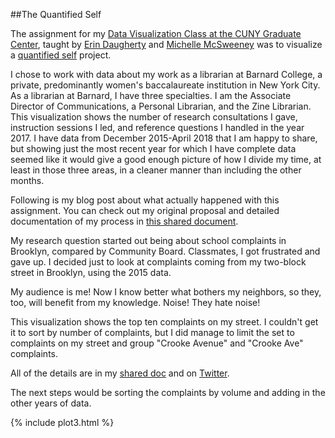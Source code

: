 <html>

  <body>
  
##The Quantified Self

The assignment for my 
[Data Visualization Class at the CUNY Graduate Center](https://github.com/dataviz-gc/intro-dataviz-summer18), taught by 
[Erin Daugherty](https://datadozen.com/about/) and 
[Michelle McSweeney](http://www.michelleamcsweeney.com/) was to visualize a 
[quantified self](http://quantifiedself.com/) project. 

I chose to work with data about my work as a librarian at Barnard College, a private, predominantly women's baccalaureate institution in New York City. As a librarian at Barnard, I have three specialties. I am the Associate Director of Communications, a Personal Librarian, and the Zine Librarian. This visualization shows the number of research consultations I gave, instruction sessions I led, and reference questions I handled in the year 2017. I have data from December 2015-April 2018 that I am happy to share, but showing just the most recent year for which I have complete data seemed like it would give a good enough picture of how I divide my time, at least in those three areas, in a cleaner manner than including the other months. 


Following is my blog post about what actually happened with this assignment. You can check out my original proposal and detailed documentation of my process in 
[this shared document](https://docs.google.com/document/d/e/2PACX-1vQBpKUrJ_JT9wRzthy6ZwirWoOHlRYixf4DQS6P8GN4XElzwkeEkyrLbmbhN23YFJJ6teG_6mOo2RKi/pub).

My research question started out being about school complaints in Brooklyn, compared by Community Board. Classmates, I got frustrated and gave up. I decided just to look at complaints coming from my two-block street in Brooklyn, using the 2015 data. 

My audience is me! Now I know better what bothers my neighbors, so they, too, will benefit from my knowledge. Noise! They hate noise!  

This visualization shows the top ten complaints on my street. I couldn't get it to sort by number of complaints, but I did manage to limit the set to complaints on my street and group "Crooke Avenue" and "Crooke Ave" complaints. 

All of the details are in my 
[shared doc](https://docs.google.com/document/d/e/2PACX-1vQBpKUrJ_JT9wRzthy6ZwirWoOHlRYixf4DQS6P8GN4XElzwkeEkyrLbmbhN23YFJJ6teG_6mOo2RKi/pub) and on
[Twitter](https://twitter.com/zinelib/status/1003008050729570305). 

The next steps would be sorting the complaints by volume and adding in the other years of data. 

{% include plot3.html %}

  </body>

</html>
